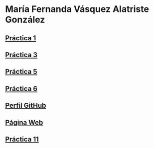 # **María Fernanda Vásquez Alatriste González**

## [Práctica 1](./fundamentosGit/práctica_1.md)

## [Práctica 3](https://github.com/spacewaffle02/Pr-ctica3_LenguajesInterpretados.git)

## [Práctica 5](./fundamentosGit/práctica_5.md)

## [Práctica 6](https://github.com/spacewaffle02/Pr-ctica6.git)

## [Perfil GitHub](https://github.com/MaferVAG/MaferVAG.git)

## [Página Web](https://mafervag.github.io/MaferVAG/)

## [Práctica 11]()